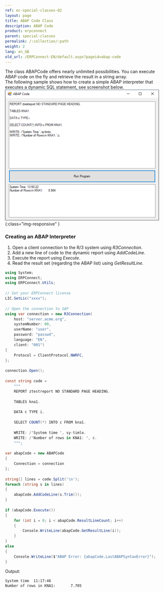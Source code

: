 ```yaml
---
ref: ec-special-classes-02
layout: page
title: ABAP Code Class
description: ABAP Code
product: erpconnect
parent: special-classes
permalink: /:collection/:path
weight: 2
lang: en_GB
old_url: /ERPConnect-EN/default.aspx?pageid=abap-code
---
```


The class ABAPCode offers nearly unlimited possibilities. 
You can execute ABAP code on the fly and retrieve the result in a string array.<br>
The following sample shows how to create a simple ABAP interpreter that executes a dynamic SQL statement, see screenshot below.<br>
![AbapPad](/img/content/AbapPad.png){:class="img-responsive"  }

### Creating an ABAP Interpreter
1. Open a client connection to the R/3 system using *R3Connection*.
2. Add a new line of code to the dynamic report using *AddCodeLine*.
3. Execute the report using *Execute*.
4. Read the result set (regarding the ABAP list) using *GetResultLine*.

```csharp
using System;
using ERPConnect;
using ERPConnect.Utils;

// Set your ERPConnect license
LIC.SetLic("xxxx");

// Open the connection to SAP
using var connection = new R3Connection(
    host: "server.acme.org",
    systemNumber: 00,
    userName: "user",
    password: "passwd",
    language: "EN",
    client: "001")
{
    Protocol = ClientProtocol.NWRFC,
};

connection.Open();

const string code =
    """
    REPORT ztestreport NO STANDARD PAGE HEADING.

    TABLES kna1.

    DATA c TYPE i.

    SELECT COUNT(*) INTO c FROM kna1.

    WRITE: /'System time ', sy-timlo.
    WRITE: /'Number of rows in KNA1: ', c.
    """;

var abapCode = new ABAPCode
{
    Connection = connection
};

string[] lines = code.Split('\n');
foreach (string s in lines)
{
    abapCode.AddCodeLine(s.Trim());
}

if (abapCode.Execute())
{
    for (int i = 0; i < abapCode.ResultLineCount; i++)
    {
        Console.WriteLine(abapCode.GetResultLine(i));
    }
}
else
{
    Console.WriteLine($"ABAP Error: {abapCode.LastABAPSyntaxError}");
}
```

Output:
```
System time  11:17:46
Number of rows in KNA1:       7.705
```
